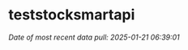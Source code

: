 
<!-- README.md is generated from README.Rmd. Please edit that file -->

# teststocksmartapi

*Date of most recent data pull: 2025-01-21 06:39:01*
